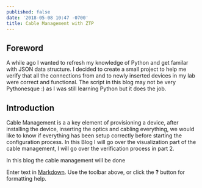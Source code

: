 ```yaml
---
published: false
date: '2018-05-08 10:47 -0700'
title: Cable Management with ZTP
---
```

## Foreword
A while ago I wanted to refresh my knowledge of Python and get familar with JSON data structure. I decided to create a small project to help me verify that all the connections from and to newly inserted devices in my lab were correct and functional. The script in this blog may not be very Pythonesque :) as I was still learning Python but it does the job.

## Introduction
Cable Management is a a key element of provisioning a device, after installing the device, inserting the optics and cabling everything, we would like to know if everything has been setup correctly before starting the configuration process. In this Blog I will go over the visualization part of the cable management, I will go over the verification process in part 2.

In this blog the cable management will be done 

Enter text in [Markdown](http://daringfireball.net/projects/markdown/). Use the toolbar above, or click the **?** button for formatting help.
